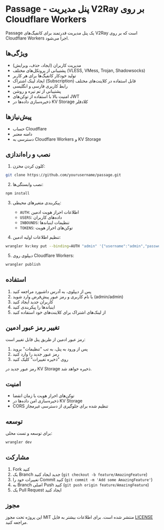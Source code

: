 # Passage - پنل مدیریت V2Ray بر روی Cloudflare Workers

Passage یک پنل مدیریت قدرتمند برای کانفیگ‌های V2Ray است که بر روی Cloudflare Workers اجرا می‌شود.

## ویژگی‌ها

- مدیریت کاربران (ایجاد، حذف، ویرایش)
- پشتیبانی از پروتکل‌های مختلف (VLESS, VMess, Trojan, Shadowsocks)
- تولید خودکار کانفیگ‌ها برای هر کاربر
- ایجاد لینک اشتراک (Subscription) قابل استفاده در کلاینت‌های مختلف
- رابط کاربری فارسی و انگلیسی
- پشتیبانی از تم تیره و روشن
- امنیت بالا با استفاده از توکن‌های JWT
- ذخیره‌سازی داده‌ها در KV Storage کلادفلر

## پیش‌نیازها

- حساب Cloudflare
- دامنه معتبر
- دسترسی به Cloudflare Workers و KV Storage

## نصب و راه‌اندازی

1. کلون کردن مخزن:
```bash
git clone https://github.com/yourusername/passage.git
```

2. نصب وابستگی‌ها:
```bash
npm install
```

3. پیکربندی متغیرهای محیطی:
   - `AUTH`: اطلاعات احراز هویت ادمین
   - `USERS`: داده‌های کاربران
   - `INBOUNDS`: تنظیمات اینباندها
   - `TOKENS`: توکن‌های احراز هویت

4. تنظیم اطلاعات اولیه ادمین:
```bash
wrangler kv:key put --binding=AUTH "admin" '{"username":"admin","password":"admin"}'
```

5. دیپلوی روی Cloudflare Workers:
```bash
wrangler publish
```

## استفاده

1. پس از دیپلوی، به آدرس داشبورد مراجعه کنید
2. با نام کاربری و رمز عبور پیش‌فرض وارد شوید (admin/admin)
3. کاربران جدید ایجاد کنید
4. اینباندها را پیکربندی کنید
5. از لینک‌های اشتراک برای کلاینت‌های خود استفاده کنید

## تغییر رمز عبور ادمین

رمز عبور ادمین از طریق پنل قابل تغییر است:
1. پس از ورود به پنل، به تب "تنظیمات" بروید
2. رمز عبور جدید را وارد کنید
3. روی "ذخیره تغییرات" کلیک کنید

رمز عبور جدید در KV Storage ذخیره خواهد شد.

## امنیت

- توکن‌های احراز هویت با زمان انقضا
- ذخیره‌سازی امن داده‌ها در KV Storage
- CORS تنظیم شده برای جلوگیری از دسترسی غیرمجاز

## توسعه

برای توسعه و تست محلی:

```bash
wrangler dev
```

## مشارکت

1. Fork کنید
2. یک Branch جدید ایجاد کنید (`git checkout -b feature/AmazingFeature`)
3. تغییرات خود را Commit کنید (`git commit -m 'Add some AmazingFeature'`)
4. به Branch اصلی Push کنید (`git push origin feature/AmazingFeature`)
5. یک Pull Request ایجاد کنید

## مجوز

این پروژه تحت مجوز MIT منتشر شده است. برای اطلاعات بیشتر به فایل [LICENSE](LICENSE) مراجعه کنید.